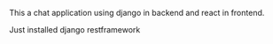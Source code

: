 This a chat application using django in backend and react in frontend.

Just installed django restframework